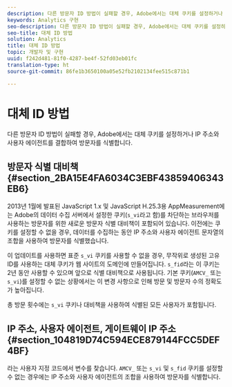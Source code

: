 ```yaml
---
description: 다른 방문자 ID 방법이 실패할 경우, Adobe에서는 대체 쿠키를 설정하거나 IP 주소와 사용자 에이전트를 결합하여 방문자를 식별합니다.
keywords: Analytics 구현
seo-description: 다른 방문자 ID 방법이 실패할 경우, Adobe에서는 대체 쿠키를 설정하거나 IP 주소와 사용자 에이전트를 결합하여 방문자를 식별합니다.
seo-title: 대체 ID 방법
solution: Analytics
title: 대체 ID 방법
topic: 개발자 및 구현
uuid: f242d481-81f0-4287-be4f-52fd03eb01fc
translation-type: ht
source-git-commit: 86fe1b3650100a05e52fb2102134fee515c871b1

---
```



# 대체 ID 방법

다른 방문자 ID 방법이 실패할 경우, Adobe에서는 대체 쿠키를 설정하거나 IP 주소와 사용자 에이전트를 결합하여 방문자를 식별합니다.

## 방문자 식별 대비책 {#section_2BA15E4FA6034C3EBF43859406343EB6}

2013년 1월에 발표된 JavaScript 1.x 및 JavaScript H.25.3용 AppMeasurement에는 Adobe의 데이터 수집 서버에서 설정한 쿠키(`s_vi`라고 함)를 차단하는 브라우저를 사용하는 방문자를 위한 새로운 방문자 식별 대비책이 포함되어 있습니다. 이전에는 쿠키를 설정할 수 없을 경우, 데이터를 수집하는 동안 IP 주소와 사용자 에이전트 문자열의 조합을 사용하여 방문자를 식별했습니다.

이 업데이트를 사용하면 표준 `s_vi` 쿠키를 사용할 수 없을 경우, 무작위로 생성된 고유 ID를 사용하는 대체 쿠키가 웹 사이트의 도메인에 만들어집니다. `s_fid`라는 이 쿠키는 2년 동안 사용할 수 있으며 앞으로 식별 대비책으로 사용됩니다. 기본 쿠키(`AMCV_` 또는 `s_vi`)를 설정할 수 없는 상황에서는 이 변경 사항으로 인해 방문 및 방문자 수의 정확도가 높아집니다.

총 방문 횟수에는 `s_vi` 쿠키나 대비책을 사용하여 식별된 모든 사용자가 포함됩니다.

## IP 주소, 사용자 에이전트, 게이트웨이 IP 주소 {#section_104819D74C594ECE879144FCC5DEF4BF}

라는 사용자 지정 코드에서 변수를 찾습니다. `AMCV_` 또는 `s_vi` 및 `s_fid` 쿠키를 설정할 수 없는 경우에는 IP 주소와 사용자 에이전트의 조합을 사용하여 방문자를 식별합니다.
